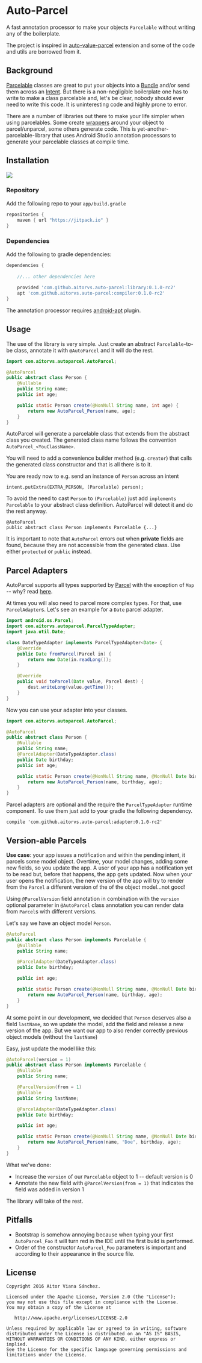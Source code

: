 # Auto-Parcel

A fast annotation processor to make your objects `Parcelable` without
writing any of the boilerplate.

The project is inspired in [auto-value-parcel](https://github.com/rharter/auto-value-parcel/) 
extension and some of the code and utils are borrowed from it.

## Background

[Parcelable](https://developer.android.com/reference/android/os/Parcelable.html) classes
are great to put your objects into a [Bundle](https://developer.android.com/reference/android/os/Bundle.html) 
and/or send them across an [Intent](https://developer.android.com/reference/android/content/Intent.html).
But there is a non-negligible boilerplate one has to write to make a class
parcelable and, let's be clear, nobody should ever need to write this code.
It is uninteresting code and highly prone to error.

There are a number of libraries out there to make your life simpler when
using parcelables. Some create [wrappers](https://github.com/johncarl81/parceler) around your object to parcel/unparcel,
some others generate code.
This is yet-another-parcelable-library that uses Android Studio
annotation processors to generate your parcelable classes at compile time.

## Installation
[![](https://jitpack.io/v/aitorvs/auto-parcel.svg)](https://jitpack.io/#aitorvs/auto-parcel)

### Repository

Add the following repo to your `app/build.gradle`

```gradle
repositories {
    maven { url "https://jitpack.io" }
}
```

### Dependencies

Add the following to gradle dependencies:

```gradle
dependencies {
    
    //... other dependencies here
    
    provided 'com.github.aitorvs.auto-parcel:library:0.1.0-rc2'
    apt 'com.github.aitorvs.auto-parcel:compiler:0.1.0-rc2'
}
```

The annotation processor requires [android-apt](https://bitbucket.org/hvisser/android-apt) plugin.

## Usage

The use of the library is very simple. 
Just create an abstract `Parcelable`-to-be class, annotate it with `@AutoParcel` and 
it will do the rest.

```java
import com.aitorvs.autoparcel.AutoParcel;

@AutoParcel
public abstract class Person {
    @Nullable
    public String name;
    public int age;

    public static Person create(@NonNull String name, int age) {
        return new AutoParcel_Person(name, age);
    }
}
```

AutoParcel will generate a parcelable class that extends from the abstract
class you created. The generated class name follows the convention `AutoParcel_<YouClassName>`.

You will need to add a convenience builder method (e.g. `creator`) that 
calls the generated class constructor and that is all there is to it. 

You are ready now to e.g. send an instance of `Person` across an intent

```
intent.putExtra(EXTRA_PERSON, (Parcelable) person);
```

To avoid the need to cast `Person` to `(Parcelable)` just add `implements Parcelable` 
to your abstract class definition. AutoParcel will detect it and do the rest anyway.

```
@AutoParcel
public abstract class Person implements Parcelable {...}
```

It is important to note that `AutoParcel` errors out when **private** fields are found, because
they are not accessible from the generated class. Use either `protected` or `public` instead.

## Parcel Adapters

AutoParcel supports all types supported by [Parcel](https://developer.android.com/reference/android/os/Parcel.html)
with the exception of `Map` -- why? read [here](https://developer.android.com/reference/android/os/Parcel.html). 

At times you will also need to parcel more complex types. For that, use `ParcelAdapter`s.
Let's see an example for a `Date` parcel adapter.

```java
import android.os.Parcel;
import com.aitorvs.autoparcel.ParcelTypeAdapter;
import java.util.Date;

class DateTypeAdapter implements ParcelTypeAdapter<Date> {
    @Override
    public Date fromParcel(Parcel in) {
        return new Date(in.readLong());
    }

    @Override
    public void toParcel(Date value, Parcel dest) {
        dest.writeLong(value.getTime());
    }
}
```

Now you can use your adapter into your classes.

```java
import com.aitorvs.autoparcel.AutoParcel;

@AutoParcel
public abstract class Person {
    @Nullable
    public String name;
    @ParcelAdapter(DateTypeAdapter.class)
    public Date birthday;
    public int age;

    public static Person create(@NonNull String name, @NonNull Date birthday, int age) {
        return new AutoParcel_Person(name, birthday, age);
    }
}
```

Parcel adapters are optional and the require the `ParcelTypeAdapter` runtime component.
To use them just add to your gradle the following dependency.

```
compile 'com.github.aitorvs.auto-parcel:adapter:0.1.0-rc2'
```

## Version-able Parcels

**Use case**: your app issues a notification and within the pending intent, it parcels some model object.
Overtime, your model changes, adding some new fields, so you update the app. A user of your app has a notification
yet to be read but, before that happens, the app gets updated.
Now when your user opens the notification, the new version of the app will try to render from the `Parcel` 
a different version of the of the object model...not good!

Using `@ParcelVersion` field annotation in combination with the `version` 
optional parameter in `@AutoParcel` class annotation you can render data from `Parcel`s with different
versions.

Let's say we have an object model `Person`.

```java
@AutoParcel
public abstract class Person implements Parcelable {
    @Nullable
    public String name;

    @ParcelAdapter(DateTypeAdapter.class)
    public Date birthday;

    public int age;

    public static Person create(@NonNull String name, @NonNull Date birthday, int age) {
        return new AutoParcel_Person(name, birthday, age);
    }
}
```

At some point in our development, we decided that `Person` deserves also a field `lastName`, so we update the
model, add the field and release a new version of the app.
But we want our app to also render correctly previous object models (without the `lastName`)

Easy, just update the model like this:

```java
@AutoParcel(version = 1)
public abstract class Person implements Parcelable {
    @Nullable
    public String name;

    @ParcelVersion(from = 1)
    @Nullable
    public String lastName;

    @ParcelAdapter(DateTypeAdapter.class)
    public Date birthday;

    public int age;

    public static Person create(@NonNull String name, @NonNull Date birthday, int age) {
        return new AutoParcel_Person(name, "Doe", birthday, age);
    }
}
```

What we've done:
- Increase the `version` of our `Parcelable` object to 1 -- default version is 0
- Annotate the new field  with `@ParcelVersion(from = 1)` that indicates the field was added in version 1

The library will take of the rest.

## Pitfalls

- Bootstrap is somehow annoying because when typing your first `AutoParcel_Foo` 
it will turn red in the IDE until the first build is performed.
- Order of the constructor `AutoParcel_Foo` parameters is important and 
according to their appearance in the source file.

## License

```
Copyright 2016 Aitor Viana Sánchez.

Licensed under the Apache License, Version 2.0 (the "License");
you may not use this file except in compliance with the License.
You may obtain a copy of the License at

   http://www.apache.org/licenses/LICENSE-2.0

Unless required by applicable law or agreed to in writing, software
distributed under the License is distributed on an "AS IS" BASIS,
WITHOUT WARRANTIES OR CONDITIONS OF ANY KIND, either express or implied.
See the License for the specific language governing permissions and
limitations under the License.
```